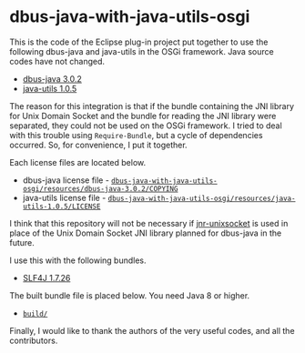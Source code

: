 # dbus-java-with-java-utils-osgi

This is the code of the Eclipse plug-in project put together to use the following dbus-java and java-utils in the OSGi framework. Java source codes have not changed.
- [dbus-java 3.0.2](https://github.com/hypfvieh/dbus-java/tree/dbus-java-parent-3.0.2)
- [java-utils 1.0.5](https://github.com/hypfvieh/java-utils/tree/1.0.5)

The reason for this integration is that if the bundle containing the JNI library for Unix Domain Socket and the bundle for reading the JNI library were separated, they could not be used on the OSGi framework. I tried to deal with this trouble using `Require-Bundle`, but a cycle of dependencies occurred. So, for convenience, I put it together.

Each license files are located below.
- dbus-java license file - [`dbus-java-with-java-utils-osgi/resources/dbus-java-3.0.2/COPYING`](https://github.com/s5uishida/dbus-java-with-java-utils-osgi/blob/master/dbus-java-with-java-utils-osgi/resources/dbus-java-3.0.2/COPYING)
- java-utils license file - [`dbus-java-with-java-utils-osgi/resources/java-utils-1.0.5/LICENSE`](https://github.com/s5uishida/dbus-java-with-java-utils-osgi/blob/master/dbus-java-with-java-utils-osgi/resources/java-utils-1.0.5/LICENSE)

I think that this repository will not be necessary if [jnr-unixsocket](https://github.com/jnr/jnr-unixsocket) is used in place of the Unix Domain Socket JNI library planned for dbus-java in the future.

I use this with the following bundles.
- [SLF4J 1.7.26](https://www.slf4j.org/)

The built bundle file is placed below. You need Java 8 or higher.
- [`build/`](https://github.com/s5uishida/dbus-java-with-java-utils-osgi/tree/master/build)

Finally, I would like to thank the authors of the very useful codes, and all the contributors.
